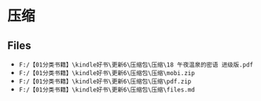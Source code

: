 # 压缩

## Files

- `F:/【01分类书籍】\kindle好书\更新6\压缩包\压缩\18 午夜温泉的密语 进级版.pdf`
- `F:/【01分类书籍】\kindle好书\更新6\压缩包\压缩\mobi.zip`
- `F:/【01分类书籍】\kindle好书\更新6\压缩包\压缩\pdf.zip`
- `F:/【01分类书籍】\kindle好书\更新6\压缩包\压缩\files.md`
